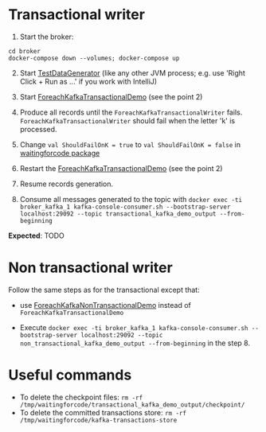 # Transactional writer
1. Start the broker:
```
cd broker
docker-compose down --volumes; docker-compose up
```

2. Start [TestDataGenerator](src/main/scala/com/waitingforcode/TestDataGenerator.scala)
   (like any other JVM process; e.g. use 'Right Click + Run as ...' if you work with IntelliJ)
   
3. Start [ForeachKafkaTransactionalDemo](src/main/scala/com/waitingforcode/ForeachKafkaTransactionalDemo.scala)
   (see the point 2)

4. Produce all records until the `ForeachKafkaTransactionalWriter` fails.
   `ForeachKafkaTransactionalWriter` should fail when the letter 'k' is processed.

5. Change `val ShouldFailOnK = true` to `val ShouldFailOnK = false` in
   [waitingforcode package](src/main/scala/com/waitingforcode/package.scala)

6. Restart the [ForeachKafkaTransactionalDemo](src/main/scala/com/waitingforcode/ForeachKafkaTransactionalDemo.scala)
   (see the point 2)

7. Resume records generation.

8. Consume all messages generated to the topic with `docker exec -ti broker_kafka_1 kafka-console-consumer.sh --bootstrap-server localhost:29092 --topic transactional_kafka_demo_output --from-beginning`

**Expected**:
TODO

# Non transactional writer
Follow the same steps as for the transactional except that:
* use [ForeachKafkaNonTransactionalDemo](src/main/scala/com/waitingforcode/ForeachKafkaNonTransactionalDemo.scala) instead of 
`ForeachKafkaTransactionalDemo`

* Execute `docker exec -ti broker_kafka_1 kafka-console-consumer.sh --bootstrap-server localhost:29092 --topic non_transactional_kafka_demo_output --from-beginning` in the step 8.

# Useful commands
* To delete the checkpoint files: `rm -rf /tmp/waitingforcode/transactional_kafka_demo_output/checkpoint/`
* To delete the committed transactions store: `rm -rf /tmp/waitingforcode/kafka-transactions-store`